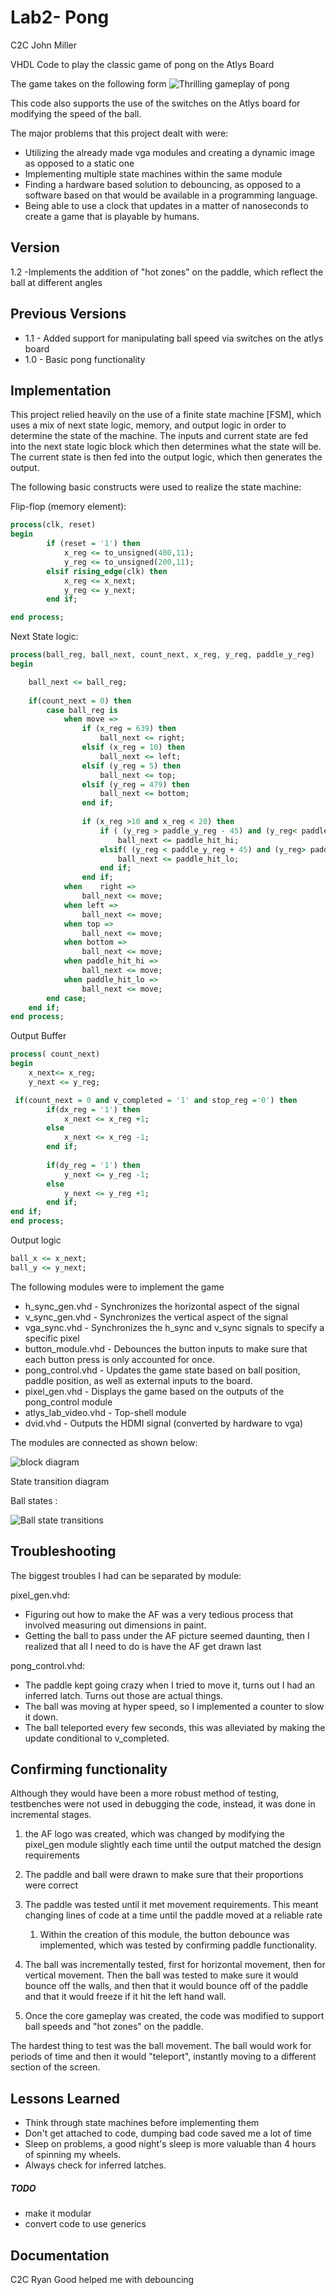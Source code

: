 Lab2- Pong
=========

C2C John Miller

VHDL Code to play the classic game of pong on the Atlys Board

The game takes on the following form
![Thrilling gameplay of pong](pong_game.jpg)


This code also supports the use of the switches on the Atlys board for modifying the speed of the ball.

The major problems that this project dealt with were:
* Utilizing the already made vga modules and creating a dynamic image as opposed to a static one
* Implementing multiple state machines within the same module
* Finding a hardware based solution to debouncing, as opposed to a software based on that would be available in a programming language.
* Being able to use a clock that updates in a matter of nanoseconds to create a game that is playable by humans.


Version
----

1.2 -Implements the addition of "hot zones" on the paddle, which reflect the ball at different angles

Previous Versions
----
* 1.1 - Added support for manipulating ball speed via switches on the atlys board
* 1.0 - Basic pong functionality

Implementation
-----------
This project relied heavily on the use of a finite state machine [FSM], which uses a mix of next state logic, memory, and output logic in order to determine the state of the machine. The inputs and current state are fed into the next state logic block which then determines what the state will be. The current state is then fed into the output logic, which then generates the output.

The following basic constructs were used to realize the state machine:

Flip-flop (memory element):

```Vhdl
process(clk, reset)
begin
    	if (reset = '1') then
			x_reg <= to_unsigned(400,11);
			y_reg <= to_unsigned(200,11);
		elsif rising_edge(clk) then
			x_reg <= x_next;
			y_reg <= y_next;
		end if;

end process;

```

Next State logic:

```Vhdl
process(ball_reg, ball_next, count_next, x_reg, y_reg, paddle_y_reg)
begin

    ball_next <= ball_reg;
	
	if(count_next = 0) then
		case ball_reg is
			when move =>
				if (x_reg = 639) then
					ball_next <= right;
				elsif (x_reg = 10) then
					ball_next <= left;
				elsif (y_reg = 5) then 
					ball_next <= top;
				elsif (y_reg = 479) then
					ball_next <= bottom;
				end if;
				
				if (x_reg >10 and x_reg < 20) then 
					if ( (y_reg > paddle_y_reg - 45) and (y_reg< paddle_y_reg) ) then
						ball_next <= paddle_hit_hi;
					elsif( (y_reg < paddle_y_reg + 45) and (y_reg> paddle_y_reg) ) then
						ball_next <= paddle_hit_lo;
					end if;
				end if;
			when 	right =>
				ball_next <= move;
			when left => 
				ball_next <= move;
			when top =>
				ball_next <= move;
			when bottom =>
				ball_next <= move;
			when paddle_hit_hi =>
				ball_next <= move;
			when paddle_hit_lo =>
				ball_next <= move;
		end case;
	end if;
end process;

```
Output Buffer

```VHDL
process( count_next)
begin
    x_next<= x_reg;
	y_next <= y_reg;

 if(count_next = 0 and v_completed = '1' and stop_reg ='0') then
		if(dx_reg = '1') then
			x_next <= x_reg +1;
		else 
			x_next <= x_reg -1;
		end if;
		
		if(dy_reg = '1') then
			y_next <= y_reg -1;
		else 
			y_next <= y_reg +1;
		end if;
end if;	
end process;
```
Output logic

```VHDL
ball_x <= x_next;
ball_y <= y_next;

```


The following modules were to implement the game
* h_sync_gen.vhd - Synchronizes the horizontal aspect of the signal
* v_sync_gen.vhd - Synchronizes the vertical aspect of the signal
* vga_sync.vhd - Synchronizes the h_sync and v_sync signals to specify a specific pixel 
* button_module.vhd - Debounces the button inputs to make sure that each button press is only accounted for once.
* pong_control.vhd - Updates the game state based on ball position, paddle position, as well as external inputs to the board.
* pixel_gen.vhd - Displays the game based on the outputs of the pong_control module
* atlys_lab_video.vhd - Top-shell module
* dvid.vhd - Outputs the HDMI signal (converted by hardware to vga)

The modules are connected as shown below:

![block diagram](block_diagram.jpg)

State transition diagram

Ball states :

 ![Ball state transitions](ball_state.jpg)




Troubleshooting
--------------

The biggest troubles I had can be separated by module:

pixel_gen.vhd:
* Figuring out how to make the AF was a very tedious process that involved measuring out dimensions in paint. 
* Getting the ball to pass under the AF picture seemed daunting, then I realized that all I need to do is have the AF get drawn last

pong_control.vhd:
* The paddle kept going crazy when I tried to move it, turns out I had an inferred latch. Turns out those are actual things.
* The ball was moving at hyper speed, so I implemented a counter to slow it down. 
* The ball teleported every few seconds, this was alleviated by making the update conditional to v_completed.

Confirming functionality
--------------

Although they would have been a more robust method of testing, testbenches were not used in debugging the code, instead, it was done in incremental stages.

1. the AF logo was created, which was changed by modifying the pixel_gen module slightly each time until the output matched the design requirements

2. The paddle and ball were drawn to make sure that their proportions were correct

3. The paddle was tested until it met movement requirements. This meant changing lines of code at a time until the paddle moved at a reliable rate
    1. Within the creation of this module, the button debounce was implemented, which was tested by confirming paddle functionality.

4. The ball was incrementally tested, first for horizontal movement, then for vertical movement. Then the ball was tested to make sure it would bounce off the walls, and then that it would bounce off of the paddle and that it would freeze if it hit the left hand wall.

5. Once the core gameplay was created, the code was modified to support ball speeds and "hot zones" on the paddle. 
    
The hardest thing to test was the ball movement. The ball would work for periods of time and then it would "teleport", instantly moving to a different section of the screen.

Lessons Learned
---

* Think through state machines before implementing them
* Don't get attached to code, dumping bad code saved me a lot of time
* Sleep on problems, a good night's sleep is more valuable than 4 hours of spinning my wheels.
* Always check for inferred latches.



##### TODO

* make it modular
* convert code to use generics


Documentation
----

C2C Ryan Good helped me with debouncing

